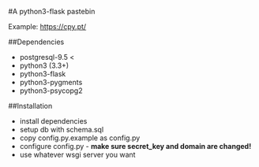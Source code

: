 #A python3-flask pastebin

Example: https://cpy.pt/

##Dependencies

* postgresql-9.5 <
* python3 (3.3+)
* python3-flask
* python3-pygments
* python3-psycopg2

##Installation

* install dependencies
* setup db with schema.sql
* copy config.py.example as config.py
* configure config.py - **make sure secret_key and domain are changed!**
* use whatever wsgi server you want
